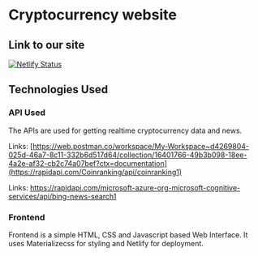 
# Cryptocurrency website 

## Link to our site

[![Netlify Status](https://api.netlify.com/api/v1/badges/3e0ee1ed-a4ce-432e-84b3-c83aeab96c69/deploy-status)]([https://cryptoanalysissite.netlify.app])

## Technologies Used

### API Used

The APIs are used for getting realtime cryptocurrency data and news.

Links: [https://web.postman.co/workspace/My-Workspace~d4269804-025d-46a7-8c11-332b6d517d64/collection/16401766-49b3b098-18ee-4a2e-af32-cb2c74a07bef?ctx=documentation](https://rapidapi.com/Coinranking/api/coinranking1)

Links: https://rapidapi.com/microsoft-azure-org-microsoft-cognitive-services/api/bing-news-search1

### Frontend

Frontend is a simple HTML, CSS and Javascript based Web Interface. It uses Materializecss for styling and Netlify for deployment.
